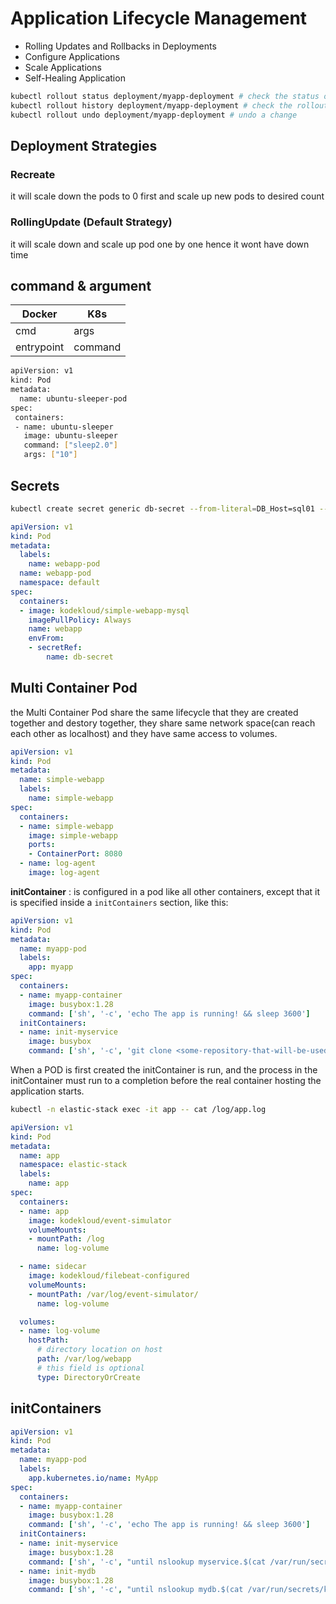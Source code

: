 # Application Lifecycle Management

- Rolling Updates and Rollbacks in Deployments
- Configure Applications
- Scale Applications
- Self-Healing Application

```bash
kubectl rollout status deployment/myapp-deployment # check the status of the rollout 
kubectl rollout history deployment/myapp-deployment # check the rollout history
kubectl rollout undo deployment/myapp-deployment # undo a change 
```

## Deployment Strategies

### Recreate

it will scale down the pods to 0 first and scale up new pods to desired count

### RollingUpdate (Default Strategy)

it will scale down and scale up pod one by one hence it wont have down time

## command & argument

| Docker     | K8s     |
| ---------- | ------- |
| cmd        | args    |
| entrypoint | command |

```bash
apiVersion: v1
kind: Pod
metadata:
  name: ubuntu-sleeper-pod
spec:
 containers:
 - name: ubuntu-sleeper
   image: ubuntu-sleeper
   command: ["sleep2.0"]
   args: ["10"]
```





## Secrets

```bash
kubectl create secret generic db-secret --from-literal=DB_Host=sql01 --from-literal=DB_User=root --from-literal=DB_Password=password123 # create secrets
```



```yaml
apiVersion: v1 
kind: Pod 
metadata:
  labels:
    name: webapp-pod
  name: webapp-pod
  namespace: default 
spec:
  containers:
  - image: kodekloud/simple-webapp-mysql
    imagePullPolicy: Always
    name: webapp
    envFrom:
    - secretRef:
        name: db-secret
```





## Multi Container Pod

the Multi Container Pod share the same lifecycle that they are created together and destory together, they share same network space(can reach each other as localhost) and they have same access to volumes.

```yaml
apiVersion: v1
kind: Pod
metadata:
  name: simple-webapp
  labels:
    name: simple-webapp
spec:
  containers:
  - name: simple-webapp
    image: simple-webapp
    ports:
    - ContainerPort: 8080
  - name: log-agent
    image: log-agent
```

**initContainer** : is configured in a pod like all other containers, except that it is specified inside a `initContainers` section, like this:

```yaml
apiVersion: v1
kind: Pod
metadata:
  name: myapp-pod
  labels:
    app: myapp
spec:
  containers:
  - name: myapp-container
    image: busybox:1.28
    command: ['sh', '-c', 'echo The app is running! && sleep 3600']
  initContainers:
  - name: init-myservice
    image: busybox
    command: ['sh', '-c', 'git clone <some-repository-that-will-be-used-by-application> ; done;']

```

When a POD is first created the initContainer is run, and the process in the initContainer must run to a completion before the real container hosting the application starts. 



```bash
kubectl -n elastic-stack exec -it app -- cat /log/app.log
```



```yaml
apiVersion: v1
kind: Pod
metadata:
  name: app
  namespace: elastic-stack
  labels:
    name: app
spec:
  containers:
  - name: app
    image: kodekloud/event-simulator
    volumeMounts:
    - mountPath: /log
      name: log-volume

  - name: sidecar
    image: kodekloud/filebeat-configured
    volumeMounts:
    - mountPath: /var/log/event-simulator/
      name: log-volume

  volumes:
  - name: log-volume
    hostPath:
      # directory location on host
      path: /var/log/webapp
      # this field is optional
      type: DirectoryOrCreate
```



## initContainers

```yaml
apiVersion: v1
kind: Pod
metadata:
  name: myapp-pod
  labels:
    app.kubernetes.io/name: MyApp
spec:
  containers:
  - name: myapp-container
    image: busybox:1.28
    command: ['sh', '-c', 'echo The app is running! && sleep 3600']
  initContainers:
  - name: init-myservice
    image: busybox:1.28
    command: ['sh', '-c', "until nslookup myservice.$(cat /var/run/secrets/kubernetes.io/serviceaccount/namespace).svc.cluster.local; do echo waiting for myservice; sleep 2; done"]
  - name: init-mydb
    image: busybox:1.28
    command: ['sh', '-c', "until nslookup mydb.$(cat /var/run/secrets/kubernetes.io/serviceaccount/namespace).svc.cluster.local; do echo waiting for mydb; sleep 2; done"]
```

